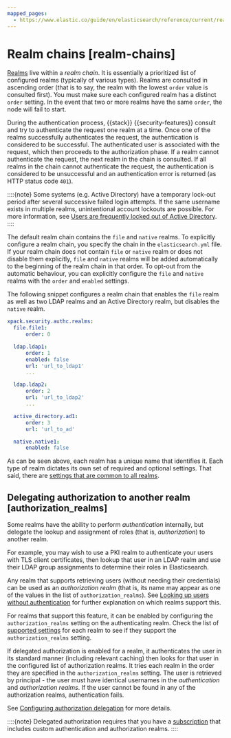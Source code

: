```yaml
---
mapped_pages:
  - https://www.elastic.co/guide/en/elasticsearch/reference/current/realm-chains.html
---
```


# Realm chains [realm-chains]

[Realms](authentication-realms.md) live within a *realm chain*. It is essentially a prioritized list of configured realms (typically of various types). Realms are consulted in ascending order (that is to say, the realm with the lowest `order` value is consulted first). You must make sure each configured realm has a distinct `order` setting. In the event that two or more realms have the same `order`, the node will fail to start.

During the authentication process, {{stack}} {{security-features}} consult and try to authenticate the request one realm at a time. Once one of the realms successfully authenticates the request, the authentication is considered to be successful. The authenticated user is associated with the request, which then proceeds to the authorization phase. If a realm cannot authenticate the request, the next realm in the chain is consulted. If all realms in the chain cannot authenticate the request, the authentication is considered to be unsuccessful and an authentication error is returned (as HTTP status code `401`).

::::{note} 
Some systems (e.g. Active Directory) have a temporary lock-out period after several successive failed login attempts. If the same username exists in multiple realms, unintentional account lockouts are possible. For more information, see [Users are frequently locked out of Active Directory](../../../troubleshoot/elasticsearch/security/trouble-shoot-active-directory.md).
::::


The default realm chain contains the `file` and `native` realms. To explicitly configure a realm chain, you specify the chain in the `elasticsearch.yml` file. If your realm chain does not contain `file` or `native` realm or does not disable them explicitly, `file` and `native` realms will be added automatically to the beginning of the realm chain in that order. To opt-out from the automatic behaviour, you can explicitly configure the `file` and `native` realms with the `order` and `enabled` settings.

The following snippet configures a realm chain that enables the `file` realm as well as two LDAP realms and an Active Directory realm, but disables the `native` realm.

```yaml
xpack.security.authc.realms:
  file.file1:
      order: 0

  ldap.ldap1:
      order: 1
      enabled: false
      url: 'url_to_ldap1'
      ...

  ldap.ldap2:
      order: 2
      url: 'url_to_ldap2'
      ...

  active_directory.ad1:
      order: 3
      url: 'url_to_ad'

  native.native1:
      enabled: false
```

As can be seen above, each realm has a unique name that identifies it. Each type of realm dictates its own set of required and optional settings. That said, there are [settings that are common to all realms](asciidocalypse://docs/elasticsearch/docs/reference/elasticsearch/configuration-reference/security-settings.md#ref-realm-settings).

## Delegating authorization to another realm [authorization_realms]

Some realms have the ability to perform *authentication* internally, but delegate the lookup and assignment of roles (that is, *authorization*) to another realm.

For example, you may wish to use a PKI realm to authenticate your users with TLS client certificates, then lookup that user in an LDAP realm and use their LDAP group assignments to determine their roles in Elasticsearch.

Any realm that supports retrieving users (without needing their credentials) can be used as an *authorization realm* (that is, its name may appear as one of the values in the list of `authorization_realms`). See [Looking up users without authentication](looking-up-users-without-authentication.md) for further explanation on which realms support this.

For realms that support this feature, it can be enabled by configuring the `authorization_realms` setting on the authenticating realm. Check the list of [supported settings](https://www.elastic.co/guide/en/elasticsearch/reference/current/security-settings.html#realm-settings) for each realm to see if they support the `authorization_realms` setting.

If delegated authorization is enabled for a realm, it authenticates the user in its standard manner (including relevant caching) then looks for that user in the configured list of authorization realms. It tries each realm in the order they are specified in the `authorization_realms` setting. The user is retrieved by principal - the user must have identical usernames in the *authentication* and *authorization realms*. If the user cannot be found in any of the authorization realms, authentication fails.

See [Configuring authorization delegation](authorization-delegation.md) for more details.

::::{note} 
Delegated authorization requires that you have a [subscription](https://www.elastic.co/subscriptions) that includes custom authentication and authorization realms.
::::



